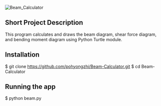 ![Beam_Calculator](https://user-images.githubusercontent.com/79264302/202376779-6d958759-f925-439c-bbf1-eeb119e65bb6.png)

## Short Project Description
This program calculates and draws the beam diagram, shear force diagram, and bending moment diagram using Python Turtle module.

## Installation
$ git clone https://github.com/pohyongzhi/Beam-Calculator.git
$ cd Beam-Calculator

## Running the app
$ python beam.py
